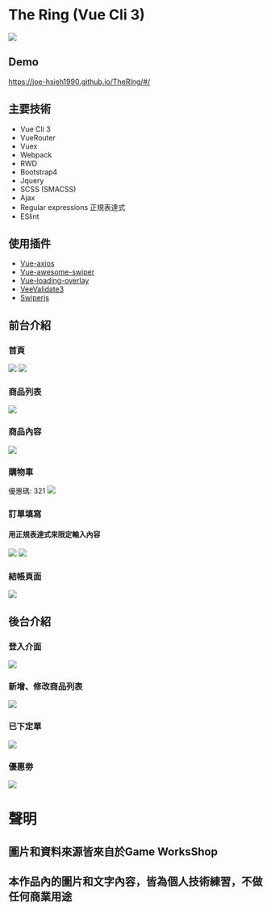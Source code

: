 # The Ring (Vue Cli 3)

![](https://github.com/Joe-HsIeh1990/TheRing/blob/master/src/assets/images/read/hometitle.png) 

## Demo
https://joe-hsieh1990.github.io/TheRIng/#/

## 主要技術
* Vue Cli 3
* VueRouter
* Vuex
* Webpack
* RWD
* Bootstrap4
* Jquery
* SCSS (SMACSS)
* Ajax
* Regular expressions 正規表達式
* ESlint

## 使用插件
* [Vue-axios](https://www.npmjs.com/package/vue-axios)
* [Vue-awesome-swiper](https://github.com/surmon-china/vue-awesome-swiper)
* [Vue-loading-overlay](https://github.com/ankurk91/vue-loading-overlay)
* [VeeValidate3](https://logaretm.github.io/vee-validate/)
* [Swiperjs](https://swiperjs.com/)

## 前台介紹
### 首頁
![](https://github.com/Joe-HsIeh1990/TheRing/blob/master/src/assets/images/read/hometitle.png) 
![](https://github.com/Joe-HsIeh1990/TheRing/blob/master/src/assets/images/read/hometitle1.png) 

### 商品列表
![](https://github.com/Joe-HsIeh1990/TheRing/blob/master/src/assets/images/read/product1.png) 

### 商品內容
![](https://github.com/Joe-HsIeh1990/TheRing/blob/master/src/assets/images/read/detail.png) 

### 購物車
優惠碼: 321
![](https://github.com/Joe-HsIeh1990/TheRing/blob/master/src/assets/images/read/cart1.png)

### 訂單填寫
#### 用正規表達式來限定輸入內容
![](https://github.com/Joe-HsIeh1990/TheRing/blob/master/src/assets/images/read/cart2.png) 
![](https://github.com/Joe-HsIeh1990/TheRing/blob/master/src/assets/images/read/cart3.png) 

### 結帳頁面
![](https://github.com/Joe-HsIeh1990/TheRing/blob/master/src/assets/images/read/cart4.png) 

## 後台介紹
### 登入介面
![](https://github.com/Joe-HsIeh1990/TheRing/blob/master/src/assets/images/read/login.png)

### 新增、修改商品列表
![](https://github.com/Joe-HsIeh1990/TheRing/blob/master/src/assets/images/read/adminproduct.png)

### 已下定單
![](https://github.com/Joe-HsIeh1990/TheRing/blob/master/src/assets/images/read/adiminorder.png)

### 優惠劵
![](https://github.com/Joe-HsIeh1990/TheRing/blob/master/src/assets/images/read/admincouponse.png)




# 聲明
## 圖片和資料來源皆來自於Game WorksShop
## 本作品內的圖片和文字內容，皆為個人技術練習，不做任何商業用途
